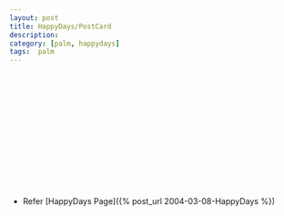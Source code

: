 ```yaml
---
layout: post
title: HappyDays/PostCard
description: 
category: [palm, happydays]
tags:  palm
---
```


<figure class="half">
	<img src="http://farm4.staticflickr.com/3667/13212495513_4820b8cf2e_o.gif" alt="">
    <img src="http://farm4.staticflickr.com/3774/13212349695_e836c9f396_o.gif" alt="">
	<figcaption> </figcaption>
</figure>

<figure class="half">
	<img src="http://farm3.staticflickr.com/2822/13212352975_aae68ecff3_o.gif" alt="">
    <img src="http://farm3.staticflickr.com/2712/13212680434_715f0a3756_o.gif" alt="">
	<figcaption> </figcaption>
</figure>

<figure class="half">
	<img src="http://farm3.staticflickr.com/2751/13212358225_ce6c21d47a_o.gif" alt="">
    <img src="http://farm3.staticflickr.com/2742/13212685444_cfa9eb6ea9_o.gif" alt="">
	<figcaption> </figcaption>
</figure>

<figure class="half">
	<img src="http://farm4.staticflickr.com/3679/13212512473_dd8f88dd58_o.gif" alt="">
    <img src="http://farm4.staticflickr.com/3702/13212514973_8aaa3c6657_o.gif" alt="">
	<figcaption> </figcaption>
</figure>

<figure class="half">
	<img src="http://farm4.staticflickr.com/3784/13212519573_cbf437155e_o.gif" alt="">
    <img src="http://farm3.staticflickr.com/2696/13212372665_28e84dd302_o.gif" alt="">
	<figcaption> </figcaption>
</figure>

<figure class="half">
	<img src="http://farm3.staticflickr.com/2846/13212525163_b4a7b03fb0_o.gif" alt="">
    <img src="http://farm3.staticflickr.com/2857/13212528283_f854c474d1_o.gif" alt="">
	<figcaption> </figcaption>
</figure>

<figure class="half">
	<img src="http://farm4.staticflickr.com/3718/13212707484_efb9b149fc_o.jpg" alt="">
    <img src="http://farm3.staticflickr.com/2732/13212711304_10ab63f2c6_o.jpg" alt="">
	<figcaption> </figcaption>
</figure>

- Refer [HappyDays Page]({% post_url 2004-03-08-HappyDays %})
